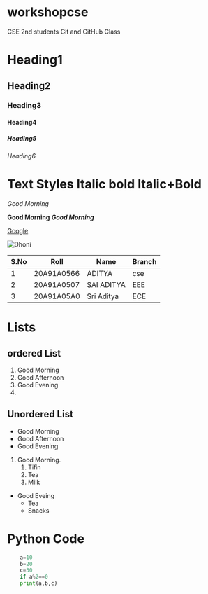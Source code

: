 # workshopcse
CSE 2nd students Git and GitHub Class
# Heading1
## Heading2
### Heading3
#### Heading4
##### Heading5
###### Heading6
# Text Styles Italic bold Italic+Bold
*Good Morning*

**Good Morning**
***Good Morning***

[Google](www.google.com)

![Dhoni](https://images.thequint.com/thequint%2F2021-10%2F81e357f9-5b2f-45c9-85d6-07d6c75822a0%2F_AI_5496.JPG)


|S.No|Roll|Name|Branch|
|----|----|----|------|
|1|20A91A0566|ADITYA|cse|
|2|20A91A0507|SAI ADITYA|EEE|
|3|20A91A05A0| Sri Aditya|ECE|

# Lists

## ordered List
1. Good Morning
2. Good Afternoon
3. Good Evening
4. 

## Unordered List 
 - Good Morning
 - Good Afternoon
 - Good Evening
 1. Good Morning. 
    1. Tifin
    2. Tea
    3. Milk
 
- Good Eveing
  * Tea
  * Snacks

# Python Code
``` python 
    a=10
    b=20
    c=30
    if a%2==0
    print(a,b,c)
```
